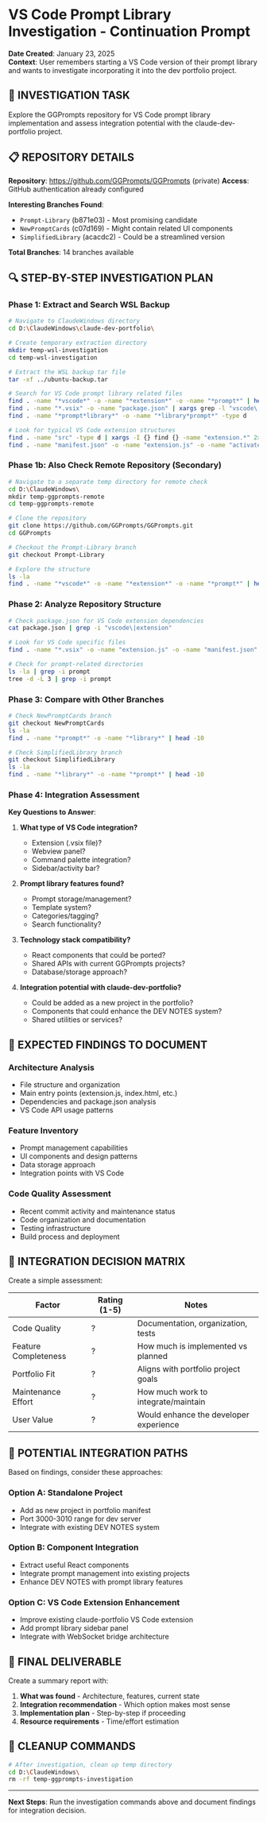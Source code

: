 # VS Code Prompt Library Investigation - Continuation Prompt

**Date Created**: January 23, 2025  
**Context**: User remembers starting a VS Code version of their prompt library and wants to investigate incorporating it into the dev portfolio project.

## 🎯 **INVESTIGATION TASK**

Explore the GGPrompts repository for VS Code prompt library implementation and assess integration potential with the claude-dev-portfolio project.

## 📋 **REPOSITORY DETAILS**

**Repository**: https://github.com/GGPrompts/GGPrompts (private)
**Access**: GitHub authentication already configured

**Interesting Branches Found**:
- `Prompt-Library` (b871e03) - Most promising candidate
- `NewPromptCards` (c07d169) - Might contain related UI components
- `SimplifiedLibrary` (acacdc2) - Could be a streamlined version

**Total Branches**: 14 branches available

## 🔍 **STEP-BY-STEP INVESTIGATION PLAN**

### **Phase 1: Extract and Search WSL Backup**
```bash
# Navigate to ClaudeWindows directory  
cd D:\ClaudeWindows\claude-dev-portfolio\

# Create temporary extraction directory
mkdir temp-wsl-investigation
cd temp-wsl-investigation

# Extract the WSL backup tar file
tar -xf ../ubuntu-backup.tar

# Search for VS Code prompt library related files
find . -name "*vscode*" -o -name "*extension*" -o -name "*prompt*" | head -20
find . -name "*.vsix" -o -name "package.json" | xargs grep -l "vscode\|extension" | head -10
find . -name "*prompt*library*" -o -name "*library*prompt*" -type d

# Look for typical VS Code extension structures
find . -name "src" -type d | xargs -I {} find {} -name "extension.*" 2>/dev/null
find . -name "manifest.json" -o -name "extension.js" -o -name "activate.*"
```

### **Phase 1b: Also Check Remote Repository (Secondary)**
```bash
# Navigate to a separate temp directory for remote check
cd D:\ClaudeWindows\
mkdir temp-ggprompts-remote
cd temp-ggprompts-remote

# Clone the repository
git clone https://github.com/GGPrompts/GGPrompts.git
cd GGPrompts

# Checkout the Prompt-Library branch
git checkout Prompt-Library

# Explore the structure
ls -la
find . -name "*vscode*" -o -name "*extension*" -o -name "*prompt*" | head -20
```

### **Phase 2: Analyze Repository Structure**
```bash
# Check package.json for VS Code extension dependencies
cat package.json | grep -i "vscode\|extension"

# Look for VS Code specific files
find . -name "*.vsix" -o -name "extension.js" -o -name "manifest.json"

# Check for prompt-related directories
ls -la | grep -i prompt
tree -d -L 3 | grep -i prompt
```

### **Phase 3: Compare with Other Branches**
```bash
# Check NewPromptCards branch
git checkout NewPromptCards
ls -la
find . -name "*prompt*" -o -name "*library*" | head -10

# Check SimplifiedLibrary branch  
git checkout SimplifiedLibrary
ls -la
find . -name "*library*" -o -name "*prompt*" | head -10
```

### **Phase 4: Integration Assessment**

**Key Questions to Answer**:
1. **What type of VS Code integration?**
   - Extension (.vsix file)?
   - Webview panel?
   - Command palette integration?
   - Sidebar/activity bar?

2. **Prompt library features found?**
   - Prompt storage/management?
   - Template system?
   - Categories/tagging?
   - Search functionality?

3. **Technology stack compatibility?**
   - React components that could be ported?
   - Shared APIs with current GGPrompts projects?
   - Database/storage approach?

4. **Integration potential with claude-dev-portfolio?**
   - Could be added as a new project in the portfolio?
   - Components that could enhance the DEV NOTES system?
   - Shared utilities or services?

## 📁 **EXPECTED FINDINGS TO DOCUMENT**

### **Architecture Analysis**
- File structure and organization
- Main entry points (extension.js, index.html, etc.)
- Dependencies and package.json analysis
- VS Code API usage patterns

### **Feature Inventory**
- Prompt management capabilities
- UI components and design patterns
- Data storage approach
- Integration points with VS Code

### **Code Quality Assessment**
- Recent commit activity and maintenance status
- Code organization and documentation
- Testing infrastructure
- Build process and deployment

## 🎯 **INTEGRATION DECISION MATRIX**

Create a simple assessment:

| Factor | Rating (1-5) | Notes |
|--------|-------------|-------|
| Code Quality | ? | Documentation, organization, tests |
| Feature Completeness | ? | How much is implemented vs planned |
| Portfolio Fit | ? | Aligns with portfolio project goals |
| Maintenance Effort | ? | How much work to integrate/maintain |
| User Value | ? | Would enhance the developer experience |

## 🚀 **POTENTIAL INTEGRATION PATHS**

Based on findings, consider these approaches:

### **Option A: Standalone Project**
- Add as new project in portfolio manifest
- Port 3000-3010 range for dev server
- Integrate with existing DEV NOTES system

### **Option B: Component Integration**
- Extract useful React components
- Integrate prompt management into existing projects
- Enhance DEV NOTES with prompt library features

### **Option C: VS Code Extension Enhancement**
- Improve existing claude-portfolio VS Code extension
- Add prompt library sidebar panel
- Integrate with WebSocket bridge architecture

## 📝 **FINAL DELIVERABLE**

Create a summary report with:
1. **What was found** - Architecture, features, current state
2. **Integration recommendation** - Which option makes most sense
3. **Implementation plan** - Step-by-step if proceeding
4. **Resource requirements** - Time/effort estimation

## 🔧 **CLEANUP COMMANDS**
```bash
# After investigation, clean up temp directory
cd D:\ClaudeWindows\
rm -rf temp-ggprompts-investigation
```

---

**Next Steps**: Run the investigation commands above and document findings for integration decision.
